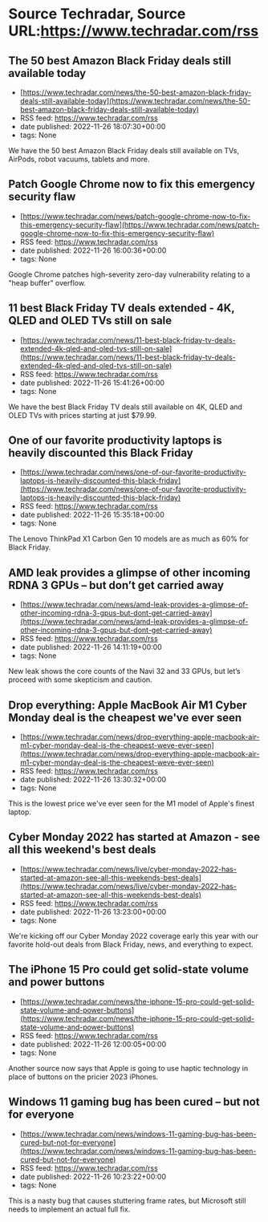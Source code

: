 # Source Techradar, Source URL:https://www.techradar.com/rss

## The 50 best Amazon Black Friday deals still available today
 - [https://www.techradar.com/news/the-50-best-amazon-black-friday-deals-still-available-today](https://www.techradar.com/news/the-50-best-amazon-black-friday-deals-still-available-today)
 - RSS feed: https://www.techradar.com/rss
 - date published: 2022-11-26 18:07:30+00:00
 - tags: None

We have the 50 best Amazon Black Friday deals still available on TVs, AirPods, robot vacuums, tablets and more.

## Patch Google Chrome now to fix this emergency security flaw
 - [https://www.techradar.com/news/patch-google-chrome-now-to-fix-this-emergency-security-flaw](https://www.techradar.com/news/patch-google-chrome-now-to-fix-this-emergency-security-flaw)
 - RSS feed: https://www.techradar.com/rss
 - date published: 2022-11-26 16:00:36+00:00
 - tags: None

Google Chrome patches high-severity zero-day vulnerability relating to a "heap buffer" overflow.

## 11 best Black Friday TV deals extended - 4K, QLED and OLED TVs still on sale
 - [https://www.techradar.com/news/11-best-black-friday-tv-deals-extended-4k-qled-and-oled-tvs-still-on-sale](https://www.techradar.com/news/11-best-black-friday-tv-deals-extended-4k-qled-and-oled-tvs-still-on-sale)
 - RSS feed: https://www.techradar.com/rss
 - date published: 2022-11-26 15:41:26+00:00
 - tags: None

We have the best Black Friday TV deals still available on 4K, QLED and OLED TVs with prices starting at just $79.99.

## One of our favorite productivity laptops is heavily discounted this Black Friday
 - [https://www.techradar.com/news/one-of-our-favorite-productivity-laptops-is-heavily-discounted-this-black-friday](https://www.techradar.com/news/one-of-our-favorite-productivity-laptops-is-heavily-discounted-this-black-friday)
 - RSS feed: https://www.techradar.com/rss
 - date published: 2022-11-26 15:35:18+00:00
 - tags: None

The Lenovo ThinkPad X1 Carbon Gen 10 models are as much as 60% for Black Friday.

## AMD leak provides a glimpse of other incoming RDNA 3 GPUs – but don’t get carried away
 - [https://www.techradar.com/news/amd-leak-provides-a-glimpse-of-other-incoming-rdna-3-gpus-but-dont-get-carried-away](https://www.techradar.com/news/amd-leak-provides-a-glimpse-of-other-incoming-rdna-3-gpus-but-dont-get-carried-away)
 - RSS feed: https://www.techradar.com/rss
 - date published: 2022-11-26 14:11:19+00:00
 - tags: None

New leak shows the core counts of the Navi 32 and 33 GPUs, but let’s proceed with some skepticism and caution.

## Drop everything: Apple MacBook Air M1 Cyber Monday deal is the cheapest we've ever seen
 - [https://www.techradar.com/news/drop-everything-apple-macbook-air-m1-cyber-monday-deal-is-the-cheapest-weve-ever-seen](https://www.techradar.com/news/drop-everything-apple-macbook-air-m1-cyber-monday-deal-is-the-cheapest-weve-ever-seen)
 - RSS feed: https://www.techradar.com/rss
 - date published: 2022-11-26 13:30:32+00:00
 - tags: None

This is the lowest price we've ever seen for the M1 model of Apple's finest laptop.

## Cyber Monday 2022 has started at Amazon - see all this weekend's best deals
 - [https://www.techradar.com/news/live/cyber-monday-2022-has-started-at-amazon-see-all-this-weekends-best-deals](https://www.techradar.com/news/live/cyber-monday-2022-has-started-at-amazon-see-all-this-weekends-best-deals)
 - RSS feed: https://www.techradar.com/rss
 - date published: 2022-11-26 13:23:00+00:00
 - tags: None

We're kicking off our Cyber Monday 2022 coverage early this year with our favorite hold-out deals from Black Friday, news, and everything to expect.

## The iPhone 15 Pro could get solid-state volume and power buttons
 - [https://www.techradar.com/news/the-iphone-15-pro-could-get-solid-state-volume-and-power-buttons](https://www.techradar.com/news/the-iphone-15-pro-could-get-solid-state-volume-and-power-buttons)
 - RSS feed: https://www.techradar.com/rss
 - date published: 2022-11-26 12:00:05+00:00
 - tags: None

Another source now says that Apple is going to use haptic technology in place of buttons on the pricier 2023 iPhones.

## Windows 11 gaming bug has been cured – but not for everyone
 - [https://www.techradar.com/news/windows-11-gaming-bug-has-been-cured-but-not-for-everyone](https://www.techradar.com/news/windows-11-gaming-bug-has-been-cured-but-not-for-everyone)
 - RSS feed: https://www.techradar.com/rss
 - date published: 2022-11-26 10:23:22+00:00
 - tags: None

This is a nasty bug that causes stuttering frame rates, but Microsoft still needs to implement an actual full fix.
